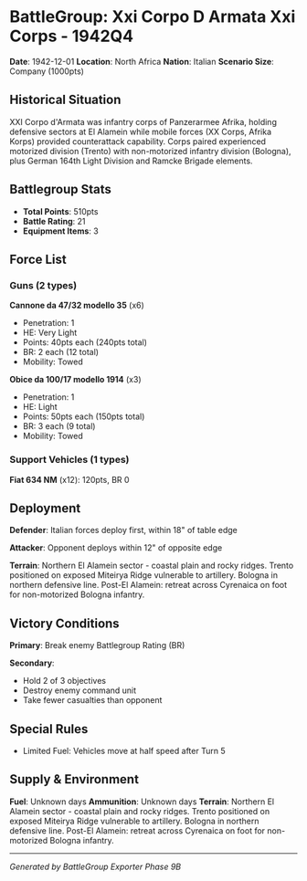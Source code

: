 # BattleGroup: Xxi Corpo D Armata Xxi Corps - 1942Q4

**Date**: 1942-12-01
**Location**: North Africa
**Nation**: Italian
**Scenario Size**: Company (1000pts)

## Historical Situation

XXI Corpo d'Armata was infantry corps of Panzerarmee Afrika, holding defensive sectors at El Alamein while mobile forces (XX Corps, Afrika Korps) provided counterattack capability. Corps paired experienced motorized division (Trento) with non-motorized infantry division (Bologna), plus German 164th Light Division and Ramcke Brigade elements.

## Battlegroup Stats

- **Total Points**: 510pts
- **Battle Rating**: 21
- **Equipment Items**: 3

## Force List

### Guns (2 types)

**Cannone da 47/32 modello 35** (x6)
- Penetration: 1
- HE: Very Light
- Points: 40pts each (240pts total)
- BR: 2 each (12 total)
- Mobility: Towed

**Obice da 100/17 modello 1914** (x3)
- Penetration: 1
- HE: Light
- Points: 50pts each (150pts total)
- BR: 3 each (9 total)
- Mobility: Towed

### Support Vehicles (1 types)

**Fiat 634 NM** (x12): 120pts, BR 0

## Deployment

**Defender**: Italian forces deploy first, within 18" of table edge

**Attacker**: Opponent deploys within 12" of opposite edge

**Terrain**: Northern El Alamein sector - coastal plain and rocky ridges. Trento positioned on exposed Miteirya Ridge vulnerable to artillery. Bologna in northern defensive line. Post-El Alamein: retreat across Cyrenaica on foot for non-motorized Bologna infantry.

## Victory Conditions

**Primary**: Break enemy Battlegroup Rating (BR)

**Secondary**:
- Hold 2 of 3 objectives
- Destroy enemy command unit
- Take fewer casualties than opponent

## Special Rules

- Limited Fuel: Vehicles move at half speed after Turn 5

## Supply & Environment

**Fuel**: Unknown days
**Ammunition**: Unknown days
**Terrain**: Northern El Alamein sector - coastal plain and rocky ridges. Trento positioned on exposed Miteirya Ridge vulnerable to artillery. Bologna in northern defensive line. Post-El Alamein: retreat across Cyrenaica on foot for non-motorized Bologna infantry.

---

*Generated by BattleGroup Exporter Phase 9B*
